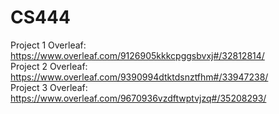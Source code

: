 # CS444

Project 1 Overleaf: https://www.overleaf.com/9126905kkkcpggsbvxj#/32812814/  
Project 2 Overleaf: https://www.overleaf.com/9390994dtktdsnztfhm#/33947238/  
Project 3 Overleaf: https://www.overleaf.com/9670936vzdftwptvjzq#/35208293/  
